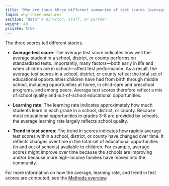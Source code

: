 ```yaml
---
title: "Why are there three different summaries of test scores (average scores, learning rates, and trends in scores) in each place? What can we learn from each of these?"
faqid: why-three-measures
section: "data" # director, staff, or partner
weight: 40
private: true
---
```


The three scores tell different stories. 

+ **Average test score**: The average test score indicates how well the average student in a school, district, or county performs on standardized tests. Importantly, many factors—both early in life and when children are in school—affect test performance. As a result, the average test scores in a school, district, or county reflect the total set of educational opportunities children have had from birth through middle school, including opportunities at home, in child-care and preschool programs, and among peers. Average test scores therefore reflect a mix of school quality and out-of-school educational opportunities. 
 
+ **Learning rate**: The learning rate indicates approximately how much students learn in each grade in a school, district, or county. Because most educational opportunities in grades 3–8 are provided by schools, the average learning rate largely reflects school quality. 
 
+ **Trend in test scores**: The trend in scores indicates how rapidly average test scores within a school, district, or county have changed over time. It reflects changes over time in the total set of educational opportunities (in and out of schools) available to children. For example, average scores might improve over time because the schools are improving and/or because more high-income families have moved into the community.

For more information on how the average, learning rate, and trend in test scores are computed, see the <a href="/methods">Methods overview</a>. 



